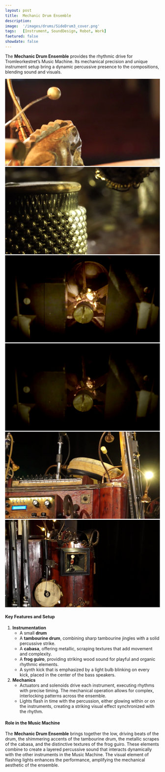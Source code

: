 ```yaml
---
layout: post
title:  Mechanic Drum Ensemble
description: 
image:  '/images/drums/SideDrum3_cover.png'
tags:   [Instrument, SoundDesign, Robot, Work]
faetured: false
showdate: false
---
```


The **Mechanic Drum Ensemble** provides the rhythmic drive for Tromleorkestret’s Music Machine. Its mechanical precision and unique instrument setup bring a dynamic percussive presence to the compositions, blending sound and visuals.


<div class="gallery-box">
    <div class="gallery" columns="2">
        <img src="/images/drums/Frog1.png">
        <img src="/images/drums/Maracas1.png">
        <img src="/images/drums/Speaker2.png">
        <img src="/images/drums/Speaker1.png">
        <img src="/images/drums/TopDrum.png">
        <img src="/images/drums/SideDrum2.png">
    </div>
</div>




#### Key Features and Setup

1. **Instrumentation**
    - A small **drum**
    - A **tambourine drum**, combining sharp tambourine jingles with a solid percussive strike.
    - A **cabasa**, offering metallic, scraping textures that add movement and complexity.
    - A **frog guiro**, providing striking wood sound for playful and organic rhythmic elements.
    - A synth kick that is emphasized by a light bulb blinking on every kick, placed in the center of the bass speakers.
1. **Mechanics**
    - Actuators and solenoids drive each instrument, executing rhythms with precise timing. The mechanical operation allows for complex, interlocking patterns across the ensemble.
    - Lights flash in time with the percussion, either glowing within or on the instruments, creating a striking visual effect synchronized with the rhythm.

#### Role in the Music Machine

The **Mechanic Drum Ensemble** brings together the low, driving beats of the drum, the shimmering accents of the tambourine drum, the metallic scrapes of the cabasa, and the distinctive textures of the frog guiro. These elements combine to create a layered percussive sound that interacts dynamically with the other instruments in the Music Machine. The visual element of flashing lights enhances the performance, amplifying the mechanical aesthetic of the ensemble.


